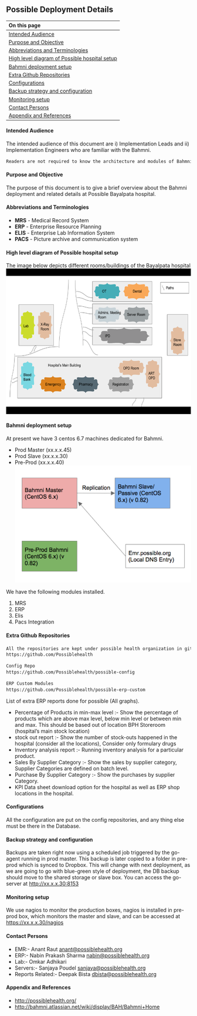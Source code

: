 Possible Deployment Details 
---

|On this page|
|:---|
|[Intended Audience](#intended-audience)|
|[Purpose and Objective](#purpose-and-objective)|
|[Abbreviations and Terminologies](#abbreviations-and-terminologies)|
|[High level diagram of Possible hospital setup](#high-level-diagram-of-possible-hospital-setup)|
|[Bahmni deployment setup](#bahmni-deployment-setup)|
|[Extra Github Repositories](#extra-github-repositories)|
|[Configurations](#configurations)|
|[Backup strategy and configuration](#backup-strategy-and-configuration)|
|[Monitoring setup](#monitoring-setup)|
|[Contact Persons](#contact-persons)|
|[Appendix and References](#appendix-and-references)|

#### Intended Audience
The intended audience of this document are i) Implementation Leads and ii) Implementation Engineers who are familiar with the Bahmni.
```markdown
Readers are not required to know the architecture and modules of Bahmni.
```
#### Purpose and Objective
The purpose of this document is to give a brief overview about the Bahmni deployment and related details at Possible Bayalpata hospital.

#### Abbreviations and Terminologies
- **MRS** - Medical Record System
- **ERP**  - Enterprise Resource Planning
- **ELIS** - Enterprise Lab Information System
- **PACS** - Picture archive and communication system

#### High level diagram of Possible hospital setup
The image below depicts different rooms/buildings of the Bayalpata hospital
!["Hospital setup image"](../attachments/hospital_setup.png "Hospital setup image")

#### Bahmni deployment setup
At present we have 3 centos 6.7 machines dedicated for Bahmni.
  * Prod Master (xx.x.x.45)
  * Prod Slave  (xx.x.x.30)
  * Pre-Prod  (xx.x.x.40)
!["Deployment setup image"](../attachments/deployment_setup.png "Deployment setup image")

We have the following modules installed.

1. MRS
1. ERP
1. Elis
1. Pacs Integration

#### Extra Github Repositories
```markdown
All the repositories are kept under possible health organization in github.
https://github.com/Possiblehealth
```
```markdown
Config Repo
https://github.com/Possiblehealth/possible-config
```
```markdown
ERP Custom Modules
https://github.com/Possiblehealth/possible-erp-custom
```

List of extra ERP reports done for possible (All graphs).
* Percentage of Products in min-max level :- Show the percentage of products which are above max level, below min level or between min and max. This should be based out of location BPH Storeroom (hospital’s main stock location)
* stock out report :- Show the number of stock-outs happened in the hospital (consider all the locations), Consider only formulary drugs
* Inventory analysis report :- Running inventory analysis for a particular product.
* Sales By Supplier Category :- Show the sales by supplier category, Supplier Categories are defined on batch level.
* Purchase By Supplier Category :- Show the purchases by supplier Category.
* KPI Data sheet download option for the hospital as well as ERP shop locations in the hospital.


#### Configurations
All the configuration are put on the config repositories, and any thing else must be there in the Database.
#### Backup strategy and configuration
Backups are taken right now using a scheduled job triggered by the go-agent running in prod master. This backup is later copied to a folder in pre-prod which is synced to Dropbox. This will change with next deployment, as we are going to go with blue-green style of deployment, the DB backup should move to the shared storage or slave box. You can access the go-server at http://xx.x.x.30:8153
#### Monitoring setup
We use nagios to monitor the production boxes, nagios is installed in pre-prod box, which monitors the master and slave, and can be accessed at https://xx.x.x.30/nagios 
#### Contact Persons
* EMR:- Anant Raut <anant@possiblehealth.org>
* ERP:- Nabin Prakash Sharma <nabin@possiblehealth.org>
* Lab:- Omkar Adhikari
* Servers:- Sanjaya Poudel <sanjaya@possiblehealth.org>
* Reports Related:- Deepak Bista <dbista@possiblehealth.org>
#### Appendix and References
* http://possiblehealth.org/
* http://bahmni.atlassian.net/wiki/display/BAH/Bahmni+Home
